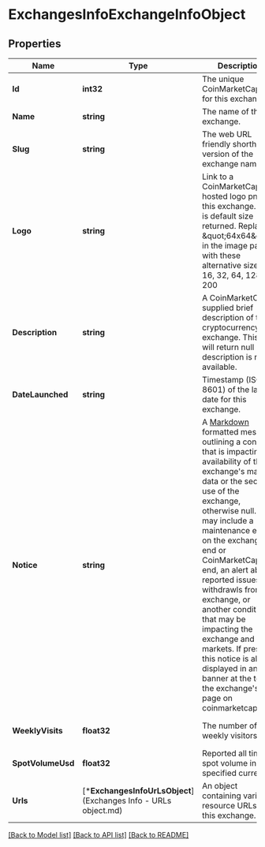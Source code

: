 # ExchangesInfoExchangeInfoObject

## Properties
Name | Type | Description | Notes
------------ | ------------- | ------------- | -------------
**Id** | **int32** | The unique CoinMarketCap ID for this exchange. | [default to null]
**Name** | **string** | The name of this exchange. | [default to null]
**Slug** | **string** | The web URL friendly shorthand version of the exchange name. | [default to null]
**Logo** | **string** | Link to a CoinMarketCap hosted logo png for this exchange. 64px is default size returned. Replace \&quot;64x64\&quot; in the image path with these alternative sizes: 16, 32, 64, 128, 200 | [default to null]
**Description** | **string** | A CoinMarketCap supplied brief description of this cryptocurrency exchange. This field will return null if a description is not available. | [default to null]
**DateLaunched** | **string** | Timestamp (ISO 8601) of the launch date for this exchange. | [default to null]
**Notice** | **string** | A [Markdown](https://commonmark.org/help/) formatted message outlining a condition that is impacting the availability of the exchange&#39;s market data or the secure use of the exchange, otherwise null. This may include a maintenance event on the exchange&#39;s end or CoinMarketCap&#39;s end, an alert about reported issues with withdrawls from this exchange, or another condition that may be impacting the exchange and it&#39;s markets. If present, this notice is also displayed in an alert banner at the top of the exchange&#39;s page on coinmarketcap.com. | [default to null]
**WeeklyVisits** | **float32** | The number of weekly visitors. | [optional] [default to null]
**SpotVolumeUsd** | **float32** | Reported all time spot volume in the specified currency. | [optional] [default to null]
**Urls** | [***ExchangesInfoUrLsObject**](Exchanges Info - URLs object.md) | An object containing various resource URLs for this exchange. | [default to null]

[[Back to Model list]](../README.md#documentation-for-models) [[Back to API list]](../README.md#documentation-for-api-endpoints) [[Back to README]](../README.md)


